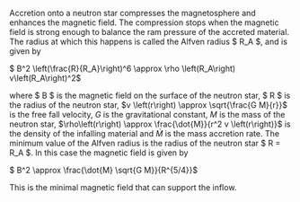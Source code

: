 Accretion onto a neutron star compresses the magnetosphere and enhances the magnetic field. The compression stops when the magnetic field is strong enough to balance the ram pressure of the accreted material. The radius at which this happens is called the Alfven radius $ R_A $, and is given by

$ B^2 \left(\frac{R}{R_A}\right)^6 \approx \rho \left(R_A\right) v\left(R_A\right)^2$

where $ B $ is the magnetic field on the surface of the neutron star, $ R $ is the radius of the neutron star, $v \left(r\right) \approx \sqrt{\frac{G M}{r}}$ is the free fall velocity, $G$ is the gravitational constant, $M$ is the mass of the neutron star, $\rho\left(r\right) \approx \frac{\dot{M}}{r^2 v \left(r\right)}$ is the density of the infalling material and $\dot{M}$ is the mass accretion rate. The minimum value of the Alfven radius is the radius of the neutron star $ R = R_A $. In this case the magnetic field is given by

$ B^2 \approx \frac{\dot{M} \sqrt{G M}}{R^{5/4}}$

This is the minimal magnetic field that can support the inflow.